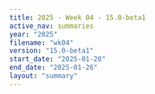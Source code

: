 ```yaml
---
title: 2025 - Week 04 - 15.0-beta1
active_nav: summaries
year: "2025"
filename: "wk04"
version: "15.0-beta1"
start_date: "2025-01-20"
end_date: "2025-01-26"
layout: "summary"
---
```

